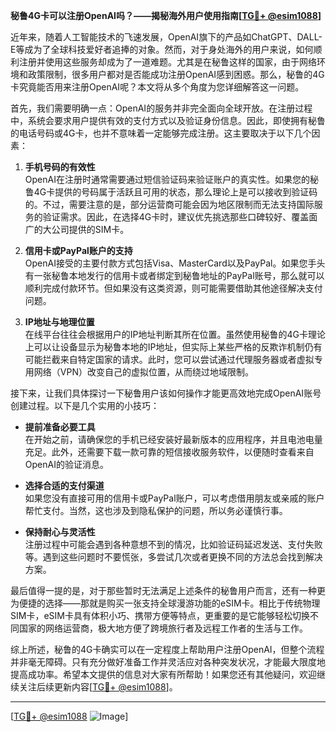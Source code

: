 **秘鲁4G卡可以注册OpenAI吗？——揭秘海外用户使用指南[[TG💪+ @esim1088](https://t.me/s/esim1088)]**

近年来，随着人工智能技术的飞速发展，OpenAI旗下的产品如ChatGPT、DALL-E等成为了全球科技爱好者追捧的对象。然而，对于身处海外的用户来说，如何顺利注册并使用这些服务却成为了一道难题。尤其是在秘鲁这样的国家，由于网络环境和政策限制，很多用户都对是否能成功注册OpenAI感到困惑。那么，秘鲁的4G卡究竟能否用来注册OpenAI呢？本文将从多个角度为您详细解答这一问题。

首先，我们需要明确一点：OpenAI的服务并非完全面向全球开放。在注册过程中，系统会要求用户提供有效的支付方式以及验证身份信息。因此，即使拥有秘鲁的电话号码或4G卡，也并不意味着一定能够完成注册。这主要取决于以下几个因素：

1. **手机号码的有效性**  
   OpenAI在注册时通常需要通过短信验证码来验证账户的真实性。如果您的秘鲁4G卡提供的号码属于活跃且可用的状态，那么理论上是可以接收到验证码的。不过，需要注意的是，部分运营商可能会因为地区限制而无法支持国际服务的验证需求。因此，在选择4G卡时，建议优先挑选那些口碑较好、覆盖面广的大公司提供的SIM卡。

2. **信用卡或PayPal账户的支持**  
   OpenAI接受的主要付款方式包括Visa、MasterCard以及PayPal。如果您手头有一张秘鲁本地发行的信用卡或者绑定到秘鲁地址的PayPal账号，那么就可以顺利完成付款环节。但如果没有这类资源，则可能需要借助其他途径解决支付问题。

3. **IP地址与地理位置**  
   在线平台往往会根据用户的IP地址判断其所在位置。虽然使用秘鲁的4G卡理论上可以让设备显示为秘鲁本地的IP地址，但实际上某些严格的反欺诈机制仍有可能拦截来自特定国家的请求。此时，您可以尝试通过代理服务器或者虚拟专用网络（VPN）改变自己的虚拟位置，从而绕过地域限制。

接下来，让我们具体探讨一下秘鲁用户该如何操作才能更高效地完成OpenAI账号创建过程。以下是几个实用的小技巧：

- **提前准备必要工具**  
  在开始之前，请确保您的手机已经安装好最新版本的应用程序，并且电池电量充足。此外，还需要下载一款可靠的短信接收服务软件，以便随时查看来自OpenAI的验证消息。

- **选择合适的支付渠道**  
  如果您没有直接可用的信用卡或PayPal账户，可以考虑借用朋友或亲戚的账户帮忙支付。当然，这也涉及到隐私保护的问题，所以务必谨慎行事。

- **保持耐心与灵活性**  
  注册过程中可能会遇到各种意想不到的情况，比如验证码延迟发送、支付失败等。遇到这些问题时不要慌张，多尝试几次或者更换不同的方法总会找到解决方案。

最后值得一提的是，对于那些暂时无法满足上述条件的秘鲁用户而言，还有一种更为便捷的选择——那就是购买一张支持全球漫游功能的eSIM卡。相比于传统物理SIM卡，eSIM卡具有体积小巧、携带方便等特点，更重要的是它能够轻松切换不同国家的网络运营商，极大地方便了跨境旅行者及远程工作者的生活与工作。

综上所述，秘鲁的4G卡确实可以在一定程度上帮助用户注册OpenAI，但整个流程并非毫无障碍。只有充分做好准备工作并灵活应对各种突发状况，才能最大限度地提高成功率。希望本文提供的信息对大家有所帮助！如果您还有其他疑问，欢迎继续关注后续更新内容[[TG💪+ @esim1088](https://t.me/s/esim1088)]。

---

[[TG💪+ @esim1088](https://t.me/s/esim1088) ![Image](https://i.postimg.cc/4NQfJmqS/Snipaste-2025-05-13-00-14-12.png)]